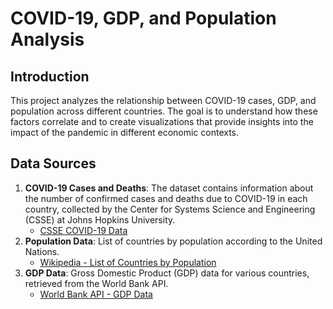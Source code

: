 # COVID-19, GDP, and Population Analysis

## Introduction
This project analyzes the relationship between COVID-19 cases, GDP, and population across different countries. The goal is to understand how these factors correlate and to create visualizations that provide insights into the impact of the pandemic in different economic contexts.

## Data Sources
1. **COVID-19 Cases and Deaths**: The dataset contains information about the number of confirmed cases and deaths due to COVID-19 in each country, collected by the Center for Systems Science and Engineering (CSSE) at Johns Hopkins University.
   - [CSSE COVID-19 Data](https://github.com/CSSEGISandData/COVID-19/tree/master/csse_covid_19_data/csse_covid_19_time_series)
2. **Population Data**: List of countries by population according to the United Nations.
   - [Wikipedia - List of Countries by Population](https://en.wikipedia.org/wiki/List_of_countries_by_population_(United_Nations))
3. **GDP Data**: Gross Domestic Product (GDP) data for various countries, retrieved from the World Bank API.
   - [World Bank API - GDP Data](https://api.worldbank.org/v2/country/all/indicator/NY.GDP.MKTP.CD?format=json&per_page=20000&p)
